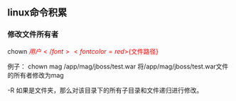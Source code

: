 ## linux命令积累

### 修改文件所有者
chown <font color="red">${用户}</font> <font color=red>${文件路径}</font>

例子： chown mag /app/mag/jboss/test.war
将/app/mag/jboss/test.war文件的所有者修改为mag

-R 如果是文件夹，那么对该目录下的所有子目录和文件递归进行修改。
